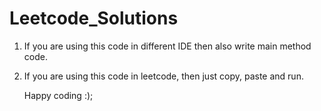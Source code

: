 # Leetcode_Solutions


1. If you are using this code in different IDE then also write main method code.
2. If you are using this code in leetcode, then just copy, paste and run.





    Happy coding :);
